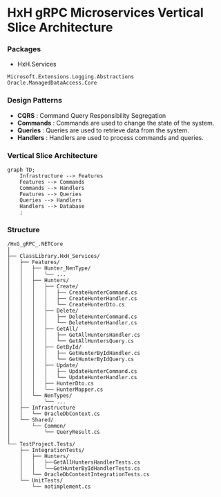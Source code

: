 ﻿# HxH gRPC Microservices Vertical Slice Architecture

### Packages
- HxH.Services
```
Microsoft.Extensions.Logging.Abstractions
Oracle.ManagedDataAccess.Core
```

### Design Patterns
- **CQRS** : Command Query Responsibility Segregation
- **Commands** : Commands are used to change the state of the system.
- **Queries** : Queries are used to retrieve data from the system.
- **Handlers** : Handlers are used to process commands and queries.

### Vertical Slice Architecture
```mermaid
graph TD;
    Infrastructure --> Features
    Features --> Commands
    Commands --> Handlers
    Features --> Queries
    Queries --> Handlers
    Handlers --> Database
    ;
```

### Structure
```
/HxG_gRPC_.NETCore
│
├── ClassLibrary.HxH_Services/
│   ├── Features/
│   │   ├── Hunter_NenType/
│   │   │   └── ...
│   │   ├── Hunters/
│   │   │   ├── Create/
│   │   │   │   ├── CreateHunterCommand.cs
│   │   │   │   ├── CreateHunterHandler.cs
│   │   │   │   └── CreateHunterDto.cs
│   │   │   ├── Delete/
│   │   │   │   ├── DeleteHunterCommand.cs
│   │   │   │   └── DeleteHunterHandler.cs
│   │   │   ├── GetAll/
│   │   │   │   ├── GetAllHuntersHandler.cs
│   │   │   │   └── GetAllHuntersQuery.cs
│   │   │   ├── GetById/
│   │   │   │   ├── GetHunterByIdHandler.cs
│   │   │   │   └── GetHunterByIdQuery.cs
│   │   │   ├── Update/
│   │   │   │   ├── UpdateHunterCommand.cs
│   │   │   │   └── UpdateHunterHandler.cs
│   │   │   ├── HunterDto.cs
│   │   │   └── HunterMapper.cs
│   │   └── NenTypes/
│   │       └── ...
│   ├── Infrastructure
│   │   └── OracleDbContext.cs
│   └── Shared/
│       └── Common/
│           └── QueryResult.cs
│
└── TestProject.Tests/
    ├── IntegrationTests/
    │   ├── Hunters/
    │   │   ├──GetAllHuntersHandlerTests.cs
    │   │   └──GetHunterByIdHandlerTests.cs
    │   └── OracleDbContextIntegrationTests.cs
    └── UnitTests/
        └── notimplement.cs
```

